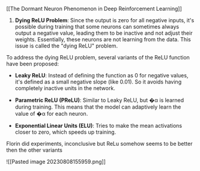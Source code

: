 [[The Dormant Neuron Phenomenon in Deep Reinforcement Learning]] 

1. **Dying ReLU Problem**: Since the output is zero for all negative inputs, it's possible during training that some neurons can sometimes always output a negative value, leading them to be inactive and not adjust their weights. Essentially, these neurons are not learning from the data. This issue is called the "dying ReLU" problem.

To address the dying ReLU problem, several variants of the ReLU function have been proposed:

- **Leaky ReLU**: Instead of defining the function as 0 for negative values, it's defined as a small negative slope (like 0.01). So it avoids having completely inactive units in the network.
    
- **Parametric ReLU (PReLU)**: Similar to Leaky ReLU, but �α is learned during training. This means that the model can adaptively learn the value of �α for each neuron.
    
- **Exponential Linear Units (ELU)**: Tries to make the mean activations closer to zero, which speeds up training.


Florin did experiments, inconclusive but ReLu somehow seems to be better then the other variants

![[Pasted image 20230808155959.png]]